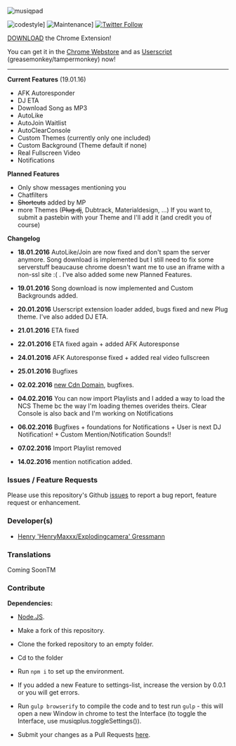 ![musiqpad](https://i.imgur.com/fkiOUOM.png)

![codestyle](https://img.shields.io/badge/code%20style-airbnb-orange.svg)] ![Maintenance](https://img.shields.io/maintenance/yes/2016.svg)] [![Twitter Follow](https://img.shields.io/twitter/follow/explodingcamera.svg?style=social)](https://twitter.com/ExplodingCamera)

[DOWNLOAD](https://chrome.google.com/webstore/detail/cdllelmnnfgcnkfmbcnnginopojgkoih) the Chrome Extension!

You can get it in the [Chrome Webstore](https://chrome.google.com/webstore/detail/musiqplus/cdllelmnnfgcnkfmbcnnginopojgkoih) and as [Userscript](http://cdn.explodingcamera.com/mqplus.user.js
) (greasemonkey/tampermonkey) now!
****


**Current Features** (19.01.16)

* AFK Autoresponder
* DJ ETA
* Download Song as MP3
* AutoLike
* AutoJoin Waitlist
* AutoClearConsole
* Custom Themes (currently only one included)
* Custom Background (Theme default if none)
* Real Fullscreen Video
* Notifications

**Planned Features**

* Only show messages mentioning you
* Chatfilters
* ~~Shortcuts~~ added by MP
* more Themes (~~Plug.dj~~, Dubtrack, Materialdesign, ...) If you want to, submit a pastebin with your Theme and I'll add it (and credit you of course)

**Changelog**

* **18.01.2016** AutoLike/Join are now fixed and don't spam the server anymore. Song download is implemented but I still need to fix some serverstuff beaucause chrome doesn't want me to use an iframe with a non-ssl site :( . I've also added some new Planned Features.

* **19.01.2016** Song download is now implemented and Custom Backgrounds added.

* **20.01.2016** Userscript extension loader added, bugs fixed and new Plug theme. I've also added DJ ETA.

* **21.01.2016** ETA fixed

* **22.01.2016** ETA fixed again + added AFK Autoresponse

* **24.01.2016** AFK Autoresponse fixed + added real video fullscreen

* **25.01.2016** Bugfixes

* **02.02.2016** [new Cdn Domain](https://twitter.com/ExplodingCamera/status/694296371877273603), bugfixes.

* **04.02.2016** You can now import Playlists and I added a way to load the NCS Theme bc the way I'm loading themes overides theirs. Clear Console is also back and I'm working on Notifications

* **06.02.2016** Bugfixes + foundations for Notifications + User is next DJ Notification! + Custom Mention/Notification Sounds!!

* **07.02.2016** Import Playlist removed

* **14.02.2016** mention notification added.


### Issues / Feature Requests
Please use this repository's Github [issues](https://github.com/explodingcamera/musiqplus/issues) to report a bug report, feature request or enhancement.

### Developer(s)
* [Henry 'HenryMaxxx/Explodingcamera' Gressmann](https://github.com/henr-y)

### Translations

Coming SoonTM

### Contribute

**Dependencies:**

* [Node.JS](http://nodejs.org/download/).

* Make a fork of this repository.
* Clone the forked repository to an empty folder.
* Cd to the folder
* Run `npm i` to set up the environment.
* If you added a new Feature to settings-list, increase the version by 0.0.1 or you will get errors.
* Run `gulp browserify` to compile the code and to test run `gulp` - this will open a new Window in chrome to test the Interface (to toggle the Interface, use musiqplus.toggleSettings()).
* Submit your changes as a Pull Requests [here](https://github.com/explodingcamera/musiqplus/pulls).
